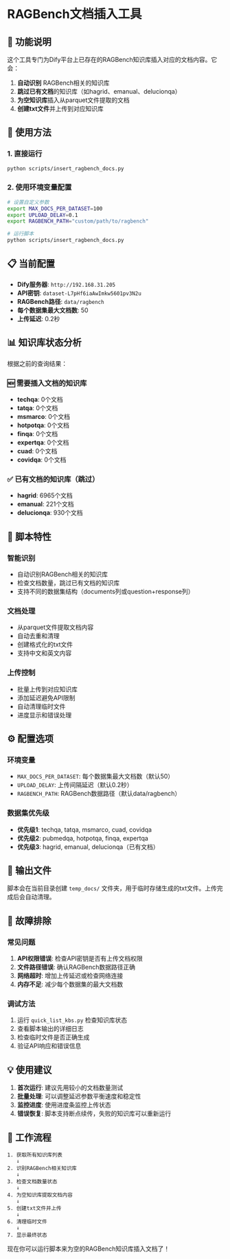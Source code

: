 # RAGBench文档插入工具

## 🎯 功能说明

这个工具专门为Dify平台上已存在的RAGBench知识库插入对应的文档内容。它会：

1. **自动识别** RAGBench相关的知识库
2. **跳过已有文档**的知识库（如hagrid、emanual、delucionqa）
3. **为空知识库**插入从parquet文件提取的文档
4. **创建txt文件**并上传到对应知识库

## 🚀 使用方法

### 1. 直接运行
```bash
python scripts/insert_ragbench_docs.py
```

### 2. 使用环境变量配置
```bash
# 设置自定义参数
export MAX_DOCS_PER_DATASET=100
export UPLOAD_DELAY=0.1
export RAGBENCH_PATH="custom/path/to/ragbench"

# 运行脚本
python scripts/insert_ragbench_docs.py
```

## 📋 当前配置

- **Dify服务器**: `http://192.168.31.205`
- **API密钥**: `dataset-L7pHf6iaAwImkw5601pv3N2u`
- **RAGBench路径**: `data/ragbench`
- **每个数据集最大文档数**: 50
- **上传延迟**: 0.2秒

## 📊 知识库状态分析

根据之前的查询结果：

### 🆕 需要插入文档的知识库
- **techqa**: 0个文档
- **tatqa**: 0个文档  
- **msmarco**: 0个文档
- **hotpotqa**: 0个文档
- **finqa**: 0个文档
- **expertqa**: 0个文档
- **cuad**: 0个文档
- **covidqa**: 0个文档

### ✅ 已有文档的知识库（跳过）
- **hagrid**: 6965个文档
- **emanual**: 221个文档
- **delucionqa**: 930个文档

## 🔧 脚本特性

### 智能识别
- 自动识别RAGBench相关的知识库
- 检查文档数量，跳过已有文档的知识库
- 支持不同的数据集结构（documents列或question+response列）

### 文档处理
- 从parquet文件提取文档内容
- 自动去重和清理
- 创建格式化的txt文件
- 支持中文和英文内容

### 上传控制
- 批量上传到对应知识库
- 添加延迟避免API限制
- 自动清理临时文件
- 进度显示和错误处理

## ⚙️ 配置选项

### 环境变量
- `MAX_DOCS_PER_DATASET`: 每个数据集最大文档数（默认50）
- `UPLOAD_DELAY`: 上传间隔延迟（默认0.2秒）
- `RAGBENCH_PATH`: RAGBench数据路径（默认data/ragbench）

### 数据集优先级
- **优先级1**: techqa, tatqa, msmarco, cuad, covidqa
- **优先级2**: pubmedqa, hotpotqa, finqa, expertqa  
- **优先级3**: hagrid, emanual, delucionqa（已有文档）

## 📁 输出文件

脚本会在当前目录创建 `temp_docs/` 文件夹，用于临时存储生成的txt文件。上传完成后会自动清理。

## 🐛 故障排除

### 常见问题
1. **API权限错误**: 检查API密钥是否有上传文档权限
2. **文件路径错误**: 确认RAGBench数据路径正确
3. **网络超时**: 增加上传延迟或检查网络连接
4. **内存不足**: 减少每个数据集的最大文档数

### 调试方法
1. 运行 `quick_list_kbs.py` 检查知识库状态
2. 查看脚本输出的详细日志
3. 检查临时文件是否正确生成
4. 验证API响应和错误信息

## 💡 使用建议

1. **首次运行**: 建议先用较小的文档数量测试
2. **批量处理**: 可以调整延迟参数平衡速度和稳定性
3. **监控进度**: 使用进度条监控上传状态
4. **错误恢复**: 脚本支持断点续传，失败的知识库可以重新运行

## 🔄 工作流程

```
1. 获取所有知识库列表
   ↓
2. 识别RAGBench相关知识库
   ↓
3. 检查文档数量状态
   ↓
4. 为空知识库提取文档内容
   ↓
5. 创建txt文件并上传
   ↓
6. 清理临时文件
   ↓
7. 显示最终状态
```

现在你可以运行脚本来为空的RAGBench知识库插入文档了！
